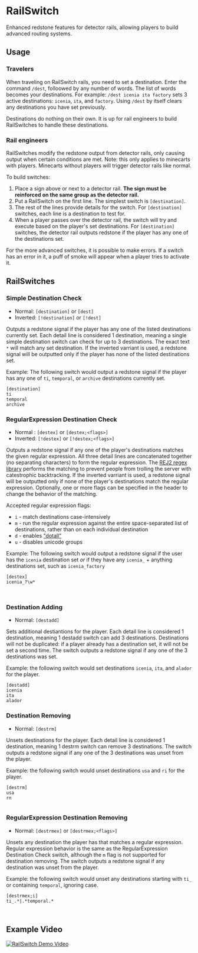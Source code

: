 # RailSwitch
Enhanced redstone features for detector rails, allowing players to build advanced routing systems.

## Usage
### Travelers
When traveling on RailSwitch rails, you need to set a destination. Enter the command `/dest`, folloowed by any number of words. The list of words becomes your destinations. For example: `/dest icenia ita factory` sets 3 active destinations: `icenia`, `ita`, and `factory`. Using `/dest` by itself clears any destinations you have set previously.

Destinations do nothing on their own. It is up for rail engineers to build RailSwitches to handle these destinations.
### Rail engineers
RailSwitches modify the redstone output from detector rails, only causing output when certain conditions are met. Note: this only applies to minecarts with players. Minecarts without players will trigger detector rails like normal.

To build switches:
1. Place a sign above or next to a detector rail. **The sign must be reinforced on the same group as the detector rail.**
2. Put a RailSwitch on the first line. The simplest switch is `[destination]`.
3. The rest of the lines provide details for the switch. For `[destination]` switches, each line is a destination to test for.
4. When a player passes over the detector rail, the switch will try and execute based on the player's set destinations. For `[destination]` switches, the detector rail outputs redstone if the player has any one of the destinations set.

For the more advanced switches, it is possible to make errors. If a switch has an error in it, a puff of smoke will appear when a player tries to activate it.

## RailSwitches

### Simple Destination Check
- Normal: `[destination]` or `[dest]`
- Inverted: `[!destination]` or `[!dest]`

Outputs a redstone signal if the player has any one of the listed destinations currently set. Each detail line is considered 1 destination, meaning a single simple destination switch can check for up to 3 destinations. The exact text `*` will match any set destination. If the inverted varriant is used, a redstone signal will be outputted only if the player has none of the listed destinations set.

Example: The following switch would output a redstone signal if the player has any one of `ti`, `temporal`, or `archive` destinations currently set.
```
[destination]
ti
temporal
archive
```

### RegularExpression Destination Check
- Normal : `[destex]` or `[destex;<flags>]`
- Inverted: `[!destex]` or `[!destex;<flags>]`

Outputs a redstone signal if any one of the player's destinations matches the given regular expression. All three detail lines are concatenated together (no separating characters) to form the regular expression. The [REJ2 regex library](https://github.com/google/re2j) performs the matching to prevent people from trolling the server with catestrophic backtracking. If the inverted varriant is used, a redstone signal will be outputted only if none of the player's destinations match the regular expression. Optionally, one or more flags can be specified in the header to change the behavior of the matching.

Accepted regular expression flags:
- `i` - match destinations case-intensively
- `m` - run the regular expression against the entire space-separated list of destinations, rather than on each individual destination
- `d` - enables ["dotall"](https://developer.mozilla.org/en-US/docs/Web/JavaScript/Reference/Global_Objects/RegExp/dotAll)
- `u` - disables unicode groups

Example: The following switch would output a redstone signal if the user has the `icenia` destination set *or* if they have any `icenia_` + anything destinations set, such as `icenia_factory`
```
[destex]
icenia_?\w*



```

### Destination Adding
- Normal: `[destadd]`

Sets additional destiantions for the player. Each detail line is considered 1 destination, meaning 1 destadd switch can add 3 destinations. Destinations will not be duplicated: if a player already has a destination set, it will not be set a second time. The switch outputs a redstone signal if any one of the 3 destinations was set.

Example: the following switch would set destinations `icenia`, `ita`, and `alador` for the player.
```
[destadd]
icenia
ita
alador
```

### Destination Removing
- Normal: `[destrm]`

Unsets destinations for the player. Each detail line is considered 1 destination, meaning 1 destrm switch can remove 3 destinations. The switch outputs a redstone signal if any one of the 3 destinations was unset from the player.

Example: the following switch would unset destinations `usa` and `ri` for the player.
```
[destrm]
usa
rn


```

### RegularExpression Destination Removing
- Normal: `[destrmex]` or `[destrmex;<flags>]`

Unsets any destination the player has that matches a regular expression. Regular expression behavior is the same as the RegularExpression Destination Check switch, although the `m` flag is not supported for destination removing. The switch outputs a redstone signal if any destination was unset from the player.

Example: the following switch would unset any destinations starting with `ti_` or containing `temporal`, ignoring case.
```
[destrmex;i]
ti_.*|.*temporal.*



```

## Example Video

[![RailSwitch Demo Video](https://img.youtube.com/vi/GKku2fcB-wY/0.jpg)](https://www.youtube.com/watch?v=GKku2fcB-wY)
